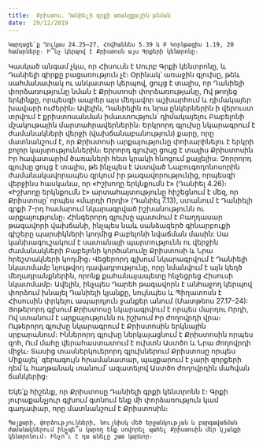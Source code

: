 ```yaml
---
title:  Քրիստոս. Դանիելի գրքի առանցքային թեման
date:  29/12/2019
---
```


`Կարդացե՛ք Ղուկաս 24.25–27, Հովհաննես 5.39 և Բ Կորնթացիս 1.19, 20 համարները։ Ի՞նչ կերպով է Քրիստոսն այս Գրքերի կենտրոնը։`

Կասկած անգամ չկա, որ Հիսուսն է Սուրբ Գրքի կենտրոնը, և Դանիելի գիրքը բացառություն չէ։ Օրինակ՝ առաջին գլուխը, թեև սահմանափակ ու անկատար կերպով, ցույց է տալիս, որ Դանիելի փորձառությունը նման է Քրիստոսի փորձառությանը, Ով թողեց երկինքը, որպեսզի ապրեր այս մեղավոր աշխարհում և դիմակայեր խավարի ուժերին։ Ավելին, Դանիելին ու նրա ընկերներին ի վերուստ տրվում է քրիստոսանման իմաստություն՝ դիմակայելու Բաբելոնի մշակութային մարտահրավերներին։ Երկրորդ գլուխը նկարագրում է ժամանակների վերջի (վախճանաբանություն) քարը, որը մատնանշում է, որ Քրիստոսի արքայությունը փոխարինելու է երկրի բոլոր կայսրություններին։ Երրորդ գլուխը ցույց է տալիս Քրիստոսին Իր հավատարիմ ծառաների հետ կրակի հնոցում քայլելիս։ Չորրորդ գլուխը ցույց է տալիս, թե ինչպես է Աստված Նաբուգոդոնոսորին ժամանակավորապես զրկում իր թագավորությունից, որպեսզի վերջինս հասկանա, որ «Իշխողը երկնքումն է» (Դանիել 4.26)։ «Իշխողը երկնքումն է» արտահայտությունը հիշեցնում է մեզ, որ Քրիստոսը՝ որպես «մարդի Որդի» (Դանիել 7.13), ստանում է Դանիելի գրքի 7-րդ համարում նկարագրված իշխանությունն ու արքայությունը։ Հինգերորդ գլուխը պատմում է Բաղդասար թագավորի վախճանի, ինչպես նաև սանձազերծ գինարբուքի գիշերը պարսիկների կողմից Բաբելոնի նվաճման մասին: Սա կանխագուշակում է սատանայի պարտությունն ու վերջին ժամանակների Բաբելոնի կործանումը Քրիստոսի և Նրա հրեշտակների կողմից։ Վեցերորդ գլխում նկարագրվում է Դանիելի նկատմամբ նյութվող դավադրությունը, որը նմանվում է այն կեղծ մեղադրանքներին, որոնք քահանայապետը հնչեցրեց Հիսուսի նկատմամբ։ Ավելին, ինչպես Դարեհ թագավորն է անհաջող կերպով փորձում խնայել Դանիելի կյանքը, նույնպես և Պիղատոսն է Հիսուսին փրկելու ապարդյուն ջանքեր անում (Մատթեոս 27.17–24): Յոթերորդ գլխում Քրիստոսը նկարագրվում է որպես մարդու Որդի, Ով ստանում է արքայությունն ու իշխում Իր ժողովրդի վրա։ Ութերորդ գլուխը նկարագրում է Քրիստոսին երկնային սրբարանում։ Իններորդ գլուխը ներկայացնում է Քրիստոսին որպես զոհ, Ում մահը վերահաստատում է ուխտն Աստծո և Նրա ժողովրդի միջև։ Տասից տասներկուերորդ գլուխներում Քրիստոսը որպես Միքայել` գերագույն հրամանատար, պայքարում է չարի զորքերի դեմ և հաղթանակ տանում՝ ազատելով Աստծո ժողովրդին մահվան ճանկերից։

Եկե՛ք հիշենք, որ Քրիստոսը Դանիելի գրքի կենտրոնն է։ Գրքի յուրաքանչյուր գլխում գտնում ենք մի փորձառություն կամ գաղափար, որը մատնանշում է Քրիստոսին։

`Պայքարի, փորձությունների, նույնիսկ մեծ երջանկության և բարգավաճման ժամանակներում ինչպե՞ս կարող ենք սովորել պահել Քրիստոսին մեր կյանքի կենտրոնում։ Ինչո՞ւ է դա անելը շատ կարևոր։`